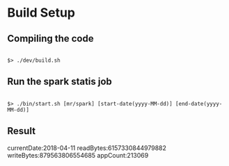 # Build Setup

## Compiling the code

```

$> ./dev/build.sh

```

## Run the spark statis job

```

$> ./bin/start.sh [mr/spark] [start-date(yyyy-MM-dd)] [end-date(yyyy-MM-dd)]

```

## Result

currentDate:2018-04-11 readBytes:6157330844979882 writeBytes:879563806554685 appCount:213069